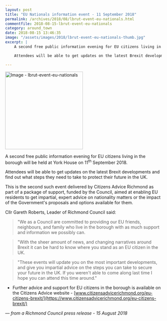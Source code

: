 ```yaml
---
layout: post
title: "EU Nationals information event - 11 September 2018"
permalink: /archives/2018/08/lbrut-event-eu-nationals.html
commentfile: 2018-08-15-lbrut-event-eu-nationals
category: around_town
date: 2018-08-15 13:46:35
image: "/assets/images/2018/lbrut-event-eu-nationals-thumb.jpg"
excerpt: |
    A second free public information evening for EU citizens living in the borough will be held at York House on 11<sup>th</sup> September 2018.

    Attendees will be able to get updates on the latest Brexit developments and find out what steps they need to take to protect their future in the UK.

---
```

<a href="/assets/images/2018/lbrut-event-eu-nationals.jpg" title="Click for a larger image"><img src="/assets/images/2018/lbrut-event-eu-nationals-thumb.jpg" width="250" alt="Image - lbrut-event-eu-nationals"  class="photo right"/></a>

A second free public information evening for EU citizens living in the borough will be held at York House on 11<sup>th</sup> September 2018.

Attendees will be able to get updates on the latest Brexit developments and find out what steps they need to take to protect their future in the UK.

This is the second such event delivered by Citizens Advice Richmond as part of a package of support, funded by the Council, aimed at enabling EU residents to get impartial, expert advice on nationality matters or the impact of the Government's proposals and options available for them.

Cllr Gareth Roberts, Leader of Richmond Council said:

> "We as a Council are committed to providing our EU friends, neighbours, and family who live in the borough with as much support and information we possibly can.

> "With the sheer amount of news, and changing narratives around Brexit it can be hard to know where you stand as an EU citizen in the UK.

> "These events will update you on the most important developments, and give you impartial advice on the steps you can take to secure your future in the UK. If you weren't able to come along last time I hope you can attend this time around."

* Further advice and support for EU citizens in the borough is available on the Citizens Advice website - [www.citizensadvicerichmond.org/eu-citizens-brexit/](https://www.citizensadvicerichmond.org/eu-citizens-brexit/)

<cite>&mdash; from a Richmond Council press release - 15 August 2018</cite>
